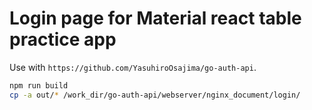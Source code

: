 # Login page for Material react table practice app

Use with `https://github.com/YasuhiroOsajima/go-auth-api`.

```bash
npm run build
cp -a out/* /work_dir/go-auth-api/webserver/nginx_document/login/
```
